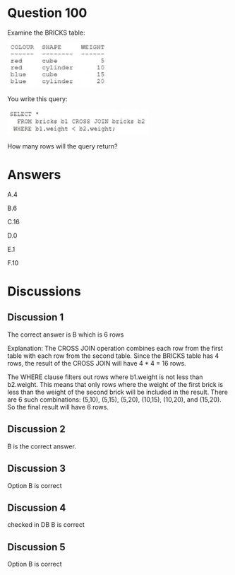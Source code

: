 # Question 100
Examine the BRICKS table:

![](../images/image8.png)
		
You write this query:

![](../images/image9.png)
		
How many rows will the query return?

# Answers
A.4

B.6

C.16

D.0

E.1

F.10

# Discussions
## Discussion 1
The correct answer is B which is 6 rows

Explanation:
The CROSS JOIN operation combines each row from the first table with each row from the second table. Since the BRICKS table has 4 rows, the result of the CROSS JOIN will have 4 * 4 = 16 rows.

The WHERE clause filters out rows where b1.weight is not less than b2.weight. This means that only rows where the weight of the first brick is less than the weight of the second brick will be included in the result. There are 6 such combinations: (5,10), (5,15), (5,20), (10,15), (10,20), and (15,20). So the final result will have 6 rows.

## Discussion 2
B is the correct answer.

## Discussion 3
Option B is correct

## Discussion 4
checked in DB B is correct

## Discussion 5
Option B is correct

